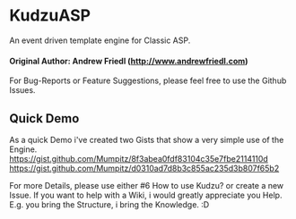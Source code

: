 # KudzuASP
An event driven template engine for Classic ASP.

#### Original Author: Andrew Friedl (http://www.andrewfriedl.com)

For Bug-Reports or Feature Suggestions, please feel free to use the Github Issues.

## Quick Demo
As a quick Demo i've created two Gists that show a very simple use of the Engine.
https://gist.github.com/Mumpitz/8f3abea0fdf83104c35e7fbe2114110d
https://gist.github.com/Mumpitz/d0310ad7d8b3c855ac235d3b807f65b2

For more Details, please use either #6 How to use Kudzu? or create a new Issue.
If you want to help with a Wiki, i would greatly appreciate you Help.
E.g. you bring the Structure, i bring the Knowledge. :D

